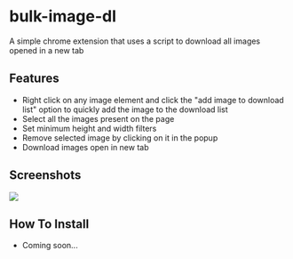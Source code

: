 # bulk-image-dl
A simple chrome extension that uses a script to download all images opened in a new tab

## Features
- Right click on any image element and click the "add image to download list" option to quickly add the image to the download list
- Select all the images present on the page
- Set minimum height and width filters
- Remove selected image by clicking on it in the popup
- Download images open in new tab

## Screenshots
<img src="https://media.discordapp.net/attachments/717487791491121162/741659697190535259/unknown.png?width=1150&height=619">

## How To Install
- Coming soon...
